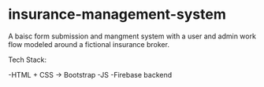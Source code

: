 # insurance-management-system
A baisc form submission and mangment system with a user and admin work flow modeled around a fictional insurance broker.

Tech Stack:

-HTML + CSS -> Bootstrap
-JS 
-Firebase backend
